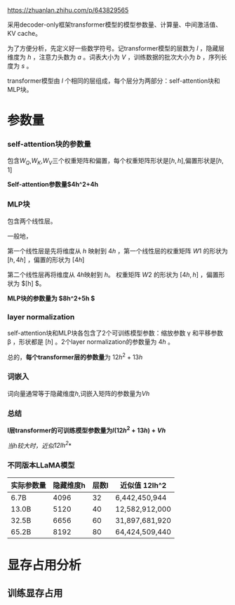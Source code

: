 https://zhuanlan.zhihu.com/p/643829565

采用decoder-only框架transformer模型的模型参数量、计算量、中间激活值、KV cache。

为了方便分析，先定义好一些数学符号。记transformer模型的层数为 $l$ ，隐藏层维度为 $h$ ，注意力头数为 $a$ 。词表大小为 $V$ ，训练数据的批次大小为 $b$ ，序列长度为 $s$ 。

transformer模型由 $l$ 个相同的层组成，每个层分为两部分：self-attention块和MLP块。

# 参数量

### self-attention块的参数量

包含$W_Q$,$W_K$,$W_V$三个权重矩阵和偏置，每个权重矩阵形状是$[h,h]$,偏置形状是$[h,1]$

**Self-attention参数量$4h^2+4h**

### MLP块

包含两个线性层。

一般地，

第一个线性层是先将维度从 $h$ 映射到 $4h$ ，第一个线性层的权重矩阵 $W1$ 的形状为 $[h,4h]$ ，偏置的形状为 $[4h]$

第二个线性层再将维度从 $4h$映射到 $h$。 权重矩阵 $W2$ 的形状为 $[4h,h]$ ，偏置形状为 $[h] $。

**MLP块的参数量为 $8h^2+5h $**

### layer normalization

self-attention块和MLP块各包含了2个可训练模型参数：缩放参数 γ 和平移参数 β ，形状都是 $[h]$ 。2个layer normalization的参数量为 $4h$ 。

总的，**每个transformer层的参数量**为 $12h^2+13h$

### 词嵌入

词向量通常等于隐藏维度$h$,词嵌入矩阵的参数量为$Vh$

### 总结

**l层transformer的可训练模型参数量为$l(12h^2+13h)+Vh$**

*当h较大时，近似$12lh^2$**

### 不同版本LLaMA模型


| 实际参数量 | 隐藏维度h | 层数l | 近似值 12lh^2 |
| ------------ | ----------- | ------- | ---------------- |
| 6.7B       | 4096      | 32    | 6,442,450,944  |
| 13.0B      | 5120      | 40    | 12,582,912,000 |
| 32.5B      | 6656      | 60    | 31,897,681,920 |
| 65.2B      | 8192      | 80    | 64,424,509,440 |

# 显存占用分析

## 训练显存占用
